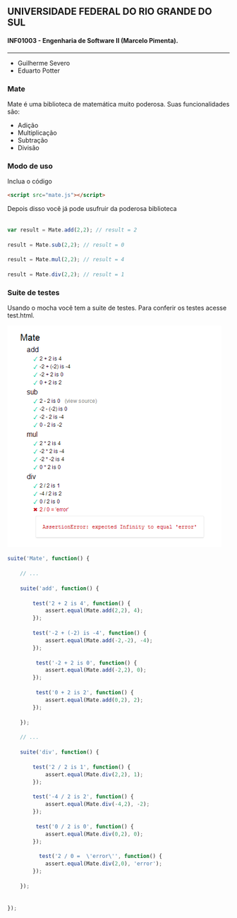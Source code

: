 ## UNIVERSIDADE FEDERAL DO RIO GRANDE DO SUL
#### INF01003 - Engenharia de Software II (Marcelo Pimenta).
---------------
- Guilherme Severo
- Eduarto Potter


### Mate


Mate é uma biblioteca de matemática muito poderosa. 
Suas funcionalidades são:

- Adição
- Multiplicação
- Subtração
- Divisão

### Modo de uso

Inclua o código

```html
<script src="mate.js"></script>
```

Depois disso você já pode usufruir da poderosa biblioteca

```javascript

var result = Mate.add(2,2); // result = 2

result = Mate.sub(2,2); // result = 0

result = Mate.mul(2,2); // result = 4

result = Mate.div(2,2); // result = 1

```
 

### Suite de testes

Usando o mocha você tem a suite de testes. Para conferir os testes acesse test.html.


![Testes](images/testes.png "Testes")


```javascript
suite('Mate', function() {

    // ... 

    suite('add', function() {

        test('2 + 2 is 4', function() {
            assert.equal(Mate.add(2,2), 4);
        });

        test('-2 + (-2) is -4', function() {
            assert.equal(Mate.add(-2,-2), -4);
        });

         test('-2 + 2 is 0', function() {
            assert.equal(Mate.add(-2,2), 0);
        });

         test('0 + 2 is 2', function() {
            assert.equal(Mate.add(0,2), 2);
        });

    });

    // ...

    suite('div', function() {

        test('2 / 2 is 1', function() {
            assert.equal(Mate.div(2,2), 1);
        });

        test('-4 / 2 is 2', function() {
            assert.equal(Mate.div(-4,2), -2);
        });

         test('0 / 2 is 0', function() {
            assert.equal(Mate.div(0,2), 0);
        });

          test('2 / 0 =  \'error\'', function() {
            assert.equal(Mate.div(2,0), 'error');
        });

    });


});

```